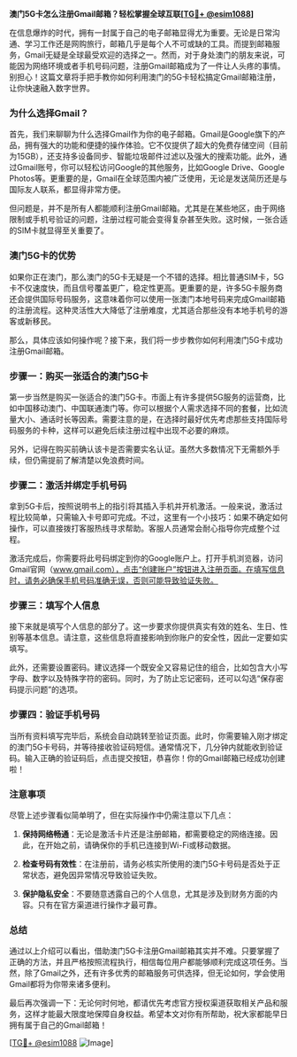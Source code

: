 **澳门5G卡怎么注册Gmail邮箱？轻松掌握全球互联[[TG💪+ @esim1088](https://t.me/s/esim1088)]**

在信息爆炸的时代，拥有一封属于自己的电子邮箱显得尤为重要。无论是日常沟通、学习工作还是网购旅行，邮箱几乎是每个人不可或缺的工具。而提到邮箱服务，Gmail无疑是全球最受欢迎的选择之一。然而，对于身处澳门的朋友来说，可能因为网络环境或者手机号码问题，注册Gmail邮箱成为了一件让人头疼的事情。别担心！这篇文章将手把手教你如何利用澳门的5G卡轻松搞定Gmail邮箱注册，让你快速融入数字世界。

### 为什么选择Gmail？

首先，我们来聊聊为什么选择Gmail作为你的电子邮箱。Gmail是Google旗下的产品，拥有强大的功能和便捷的操作体验。它不仅提供了超大的免费存储空间（目前为15GB），还支持多设备同步、智能垃圾邮件过滤以及强大的搜索功能。此外，通过Gmail账号，你可以轻松访问Google的其他服务，比如Google Drive、Google Photos等。更重要的是，Gmail在全球范围内被广泛使用，无论是发送简历还是与国际友人联系，都显得非常方便。

但问题是，并不是所有人都能顺利注册Gmail邮箱。尤其是在某些地区，由于网络限制或手机号验证的问题，注册过程可能会变得复杂甚至失败。这时候，一张合适的SIM卡就显得至关重要了。

### 澳门5G卡的优势

如果你正在澳门，那么澳门的5G卡无疑是一个不错的选择。相比普通SIM卡，5G卡不仅速度快，而且信号覆盖更广，稳定性更高。更重要的是，许多5G卡服务商还会提供国际号码服务，这意味着你可以使用一张澳门本地号码来完成Gmail邮箱的注册流程。这种灵活性大大降低了注册难度，尤其适合那些没有本地手机号的游客或新移民。

那么，具体应该如何操作呢？接下来，我们将一步步教你如何利用澳门5G卡成功注册Gmail邮箱。

### 步骤一：购买一张适合的澳门5G卡

第一步当然是购买一张适合的澳门5G卡。市面上有许多提供5G服务的运营商，比如中国移动澳门、中国联通澳门等。你可以根据个人需求选择不同的套餐，比如流量大小、通话时长等因素。需要注意的是，在选择时最好优先考虑那些支持国际号码服务的卡种，这样可以避免后续注册过程中出现不必要的麻烦。

另外，记得在购买前确认该卡是否需要实名认证。虽然大多数情况下无需额外手续，但仍需提前了解清楚以免浪费时间。

### 步骤二：激活并绑定手机号码

拿到5G卡后，按照说明书上的指引将其插入手机并开机激活。一般来说，激活过程比较简单，只需输入卡号即可完成。不过，这里有一个小技巧：如果不确定如何操作，可以直接拨打客服热线寻求帮助。客服人员通常会耐心指导你完成整个过程。

激活完成后，你需要将此号码绑定到你的Google账户上。打开手机浏览器，访问Gmail官网（www.gmail.com），点击“创建账户”按钮进入注册页面。在填写信息时，请务必确保手机号码准确无误，否则可能导致验证失败。

### 步骤三：填写个人信息

接下来就是填写个人信息的部分了。这一步要求你提供真实有效的姓名、生日、性别等基本信息。请注意，这些信息将直接影响到你账户的安全性，因此一定要如实填写。

此外，还需要设置密码。建议选择一个既安全又容易记住的组合，比如包含大小写字母、数字以及特殊字符的密码。同时，为了防止忘记密码，还可以勾选“保存密码提示问题”的选项。

### 步骤四：验证手机号码

当所有资料填写完毕后，系统会自动跳转至验证页面。此时，你需要输入刚才绑定的澳门5G卡号码，并等待接收验证码短信。通常情况下，几分钟内就能收到验证码。输入正确的验证码后，点击提交按钮，恭喜你！你的Gmail邮箱已经成功创建啦！

### 注意事项

尽管上述步骤看似简单明了，但在实际操作中仍需注意以下几点：

1. **保持网络畅通**：无论是激活卡片还是注册邮箱，都需要稳定的网络连接。因此，在开始之前，请确保你的手机已连接到Wi-Fi或移动数据。
   
2. **检查号码有效性**：在注册前，请务必核实所使用的澳门5G卡号码是否处于正常状态，避免因异常情况导致验证失败。

3. **保护隐私安全**：不要随意透露自己的个人信息，尤其是涉及到财务方面的内容。只有在官方渠道进行操作才最可靠。

### 总结

通过以上介绍可以看出，借助澳门5G卡注册Gmail邮箱其实并不难。只要掌握了正确的方法，并且严格按照流程执行，相信每位用户都能够顺利完成这项任务。当然，除了Gmail之外，还有许多优秀的邮箱服务可供选择，但无论如何，学会使用Gmail都将为你带来诸多便利。

最后再次强调一下：无论何时何地，都请优先考虑官方授权渠道获取相关产品和服务，这样才能最大限度地保障自身权益。希望本文对你有所帮助，祝大家都能早日拥有属于自己的Gmail邮箱！

[[TG💪+ @esim1088](https://t.me/s/esim1088) ![Image](https://i.postimg.cc/4NQfJmqS/Snipaste-2025-05-13-00-14-12.png)]